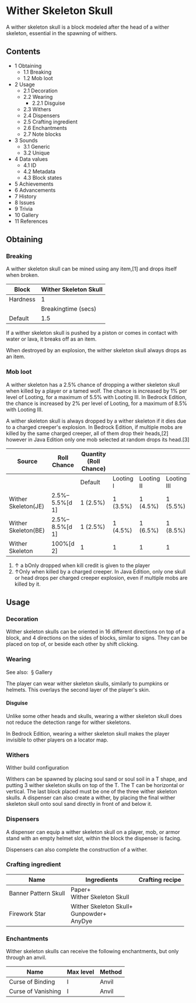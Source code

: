 # Wither Skeleton Skull
A wither skeleton skull is a block modeled after the head of a wither skeleton, essential in the spawning of withers.

## Contents
- 1 Obtaining
	- 1.1 Breaking
	- 1.2 Mob loot
- 2 Usage
	- 2.1 Decoration
	- 2.2 Wearing
		- 2.2.1 Disguise
	- 2.3 Withers
	- 2.4 Dispensers
	- 2.5 Crafting ingredient
	- 2.6 Enchantments
	- 2.7 Note blocks
- 3 Sounds
	- 3.1 Generic
	- 3.2 Unique
- 4 Data values
	- 4.1 ID
	- 4.2 Metadata
	- 4.3 Block states
- 5 Achievements
- 6 Advancements
- 7 History
- 8 Issues
- 9 Trivia
- 10 Gallery
- 11 References

## Obtaining
### Breaking
A wither skeleton skull can be mined using any item,[1] and drops itself when broken.

| Block    | Wither Skeleton Skull |
|----------|-----------------------|
| Hardness | 1                     |
|          | Breakingtime (secs)   |
| Default  | 1.5                   |

If a wither skeleton skull is pushed by a piston or comes in contact with water or lava, it breaks off as an item.

When destroyed by an explosion, the wither skeleton skull always drops as an item.

### Mob loot
A wither skeleton has a 2.5% chance of dropping a wither skeleton skull when killed by a player or a tamed wolf. The chance is increased by 1% per level of Looting, for a maximum of 5.5% with Looting III. In Bedrock Edition, the chance is increased by 2% per level of Looting, for a maximum of 8.5% with Looting III.

A wither skeleton skull is always dropped by a wither skeleton if it dies due to a charged creeper's explosion. In Bedrock Edition, if multiple mobs are killed by the same charged creeper, all of them drop their heads,[2] however in Java Edition only one mob selected at random drops its head.[3]

| Source              | Roll Chance    | Quantity (Roll Chance) |           |            |             |
|---------------------|----------------|------------------------|-----------|------------|-------------|
|                     |                | Default                | Looting I | Looting II | Looting III |
| Wither Skeleton(JE) | 2.5%–5.5%[d 1] | 1 (2.5%)               | 1 (3.5%)  | 1 (4.5%)   | 1 (5.5%)    |
| Wither Skeleton(BE) | 2.5%–8.5%[d 1] | 1 (2.5%)               | 1 (4.5%)  | 1 (6.5%)   | 1 (8.5%)    |
| Wither Skeleton     | 100%[d 2]      | 1                      | 1         | 1          | 1           |

1. ↑ a bOnly dropped when kill credit is given to the player
2. ↑Only when killed by a charged creeper. In Java Edition, only one skull or head drops per charged creeper explosion, even if multiple mobs are killed by it.

## Usage
### Decoration
Wither skeleton skulls can be oriented in 16 different directions on top of a block, and 4 directions on the sides of blocks, similar to signs. They can be placed on top of, or beside each other by shift clicking.

### Wearing
See also:  § Gallery

The player can wear wither skeleton skulls, similarly to pumpkins or helmets. This overlays the second layer of the player's skin.

#### Disguise
Unlike some other heads and skulls, wearing a wither skeleton skull does not reduce the detection range for wither skeletons.

In Bedrock Edition, wearing a wither skeleton skull makes the player invisible to other players on a locator map.

### Withers



















Wither build configuration


Withers can be spawned by placing soul sand or soul soil in a T shape, and putting 3 wither skeleton skulls on top of the T. The T can be horizontal or vertical. The last block placed must be one of the three wither skeleton skulls. A dispenser can also create a wither, by placing the final wither skeleton skull onto soul sand directly in front of and below it.

### Dispensers
A dispenser can equip a wither skeleton skull on a player, mob, or armor stand with an empty helmet slot, within the block the dispenser is facing.

Dispensers can also complete the construction of a wither.

### Crafting ingredient
| Name                 | Ingredients                                      | Crafting recipe |
|----------------------|--------------------------------------------------|-----------------|
| Banner Pattern Skull | Paper+<br/>Wither Skeleton Skull                 |                 |
| Firework Star        | Wither Skeleton Skull+<br/>Gunpowder+<br/>AnyDye |                 |

### Enchantments
Wither skeleton skulls can receive the following enchantments, but only through an anvil.

| Name               | Max level | Method |
|--------------------|-----------|--------|
| Curse of Binding   | I         | Anvil  |
| Curse of Vanishing | I         | Anvil  |

